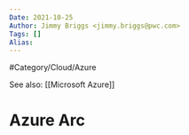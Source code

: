```yaml
---
Date: 2021-10-25
Author: Jimmy Briggs <jimmy.briggs@pwc.com>
Tags: []
Alias:
---
```


#Category/Cloud/Azure 

See also: [[Microsoft Azure]]

# Azure Arc
